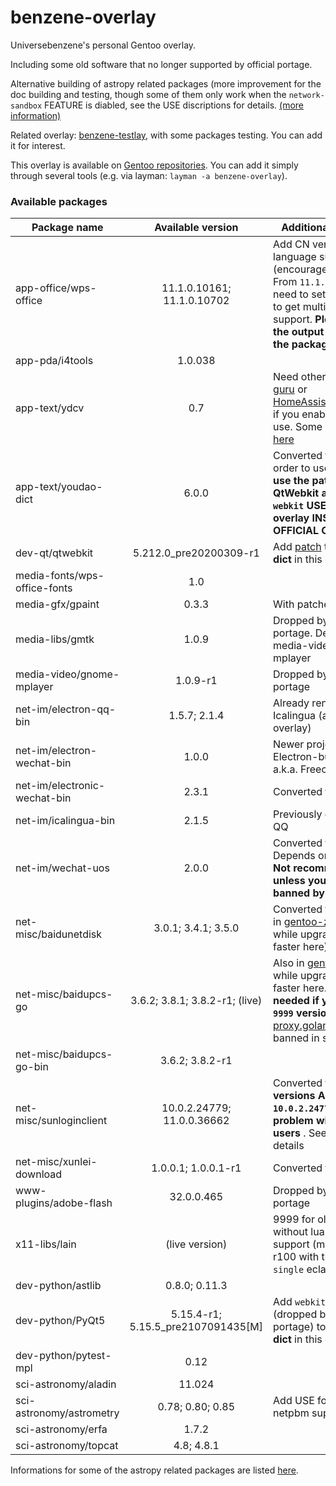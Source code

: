 # benzene-overlay
Universebenzene's personal Gentoo overlay.

Including some old software that no longer supported by official portage.

Alternative building of astropy related packages (more improvement for the doc building and testing, though some of them only work when the `network-sandbox` FEATURE is diabled, see the USE discriptions for details. [(more information)](https://github.com/Universebenzene/benzene-overlay/tree/master/dev-python#informations-for-astropy-related-packages)

Related overlay: [benzene-testlay](https://github.com/Universebenzene/benzene-testlay), with some packages testing. You can add it for interest.

This overlay is available on [Gentoo repositories](https://overlays.gentoo.org). You can add it simply through several tools (e.g. via layman: `layman -a benzene-overlay`).

### Available packages

Package name | Available version | Additional information
------------ | :---------------: | ----------------------
app-office/wps-office        | 11.1.0.10161; 11.1.0.10702          | Add CN version and more language support (encouraged by [AUR](https://aur.archlinux.org/packages/?O=0&SeB=nd&K=wps-office&outdated=&SB=n&SO=a&PP=50&do_Search=Go)). From `11.1.0.10702` you need to set locale outside to get multi-language support. **Please focus on the output after merging the package**
app-pda/i4tools              | 1.0.038                             |
app-text/ydcv                | 0.7                                 | Need other overlays (like [guru](https://wiki.gentoo.org/wiki/Project:GURU) or [HomeAssistantRepository](https://git.edevau.net/onkelbeh/HomeAssistantRepository)) if you enable `pkg-info` use. Some other issues [here](https://forums.gentoo.org/viewtopic-p-8352006.html)
app-text/youdao-dict         | 6.0.0                               | Converted from [AUR](https://aur.archlinux.org/packages/youdao-dict). In order to use this you **must use the patched QtWebkit and PyQt5 with `webkit` USE flag in this overlay INSTEAD OF THE OFFICIAL ONE**
dev-qt/qtwebkit              | 5.212.0\_pre20200309-r1             | Add [patch](https://github.com/Universebenzene/benzene-overlay/blob/master/dev-qt/qtwebkit/files/qtwebkit-5.212.0_pre20200309-position.patch) to get **youdao-dict** in this overlay work
media-fonts/wps-office-fonts | 1.0                                 |
media-gfx/gpaint             | 0.3.3                               | With patches from Debian
media-libs/gmtk              | 1.0.9                               | Dropped by official portage. Dependency of media-video/gnome-mplayer
media-video/gnome-mplayer    | 1.0.9-r1                            | Dropped by official portage
net-im/electron-qq-bin       | 1.5.7; 2.1.4                        | Already renamed as Icalingua (also in this overlay)
net-im/electron-wechat-bin   | 1.0.0                               | Newer project of Electron-built WeChat, a.k.a. Freechat
net-im/electronic-wechat-bin | 2.3.1                               | Converted from [AUR](https://aur.archlinux.org/packages/electronic-wechat-bin)
net-im/icalingua-bin         | 2.1.5                               | Previously called Electron QQ
net-im/wechat-uos            | 2.0.0                               | Converted from [AUR](https://aur.archlinux.org/packages/wechat-uos). Depends on [lsb-release](https://packages.gentoo.org/packages/sys-apps/lsb-release). **Not recommended, unless your account was banned by Web WeChat**
net-misc/baidunetdisk        | 3.0.1; 3.4.1; 3.5.0                 | Converted from [AUR](https://aur.archlinux.org/packages/baidunetdisk-bin) (Also in [gentoo-zh](https://github.com/microcai/gentoo-zh) overlay, while upgrade will be faster here)
net-misc/baidupcs-go         | 3.6.2; 3.8.1; 3.8.2-r1; (live)      | Also in [gentoo-zh](https://github.com/microcai/gentoo-zh) overlay, while upgrade will be faster here. **Proxy may needed if you use the `9999` version**, as the [proxy.golang.org](https://proxy.golang.org) is banned in some regions
net-misc/baidupcs-go-bin     | 3.6.2; 3.8.2-r1                     |
net-misc/sunloginclient      | 10.0.2.24779; 11.0.0.36662          | Converted from [AUR](https://aur.archlinux.org/packages/sunloginclient), but **versions ABOVE `10.0.2.24779` have some problem with OpenRC users** . See [here](https://github.com/Universebenzene/benzene-overlay/tree/master/net-misc/sunloginclient#note-for-sunloginclient) for details
net-misc/xunlei-download     | 1.0.0.1; 1.0.0.1-r1                 | Converted from [AUR](https://aur.archlinux.org/packages/xunlei-bin/)
www-plugins/adobe-flash      | 32.0.0.465                          | Dropped by official portage
x11-libs/lain                | (live version)                      | 9999 for old ebuild without lua targets support (masked); 9999-r100 with the new `lua-single` eclass
dev-python/astlib            | 0.8.0; 0.11.3                       |
dev-python/PyQt5             | 5.15.4-r1; 5.15.5\_pre2107091435[M] | Add `webkit` USE flag (dropped by official portage) to get **youdao-dict** in this overlay work
dev-python/pytest-mpl        | 0.12                                |
sci-astronomy/aladin         | 11.024                              |
sci-astronomy/astrometry     | 0.78; 0.80; 0.85                    | Add USE for switching the netpbm support
sci-astronomy/erfa           | 1.7.2                               |
sci-astronomy/topcat         | 4.8; 4.8.1                          |

Informations for some of the astropy related packages are listed [here](https://github.com/Universebenzene/benzene-overlay/tree/master/dev-python#informations-for-astropy-related-packages).
